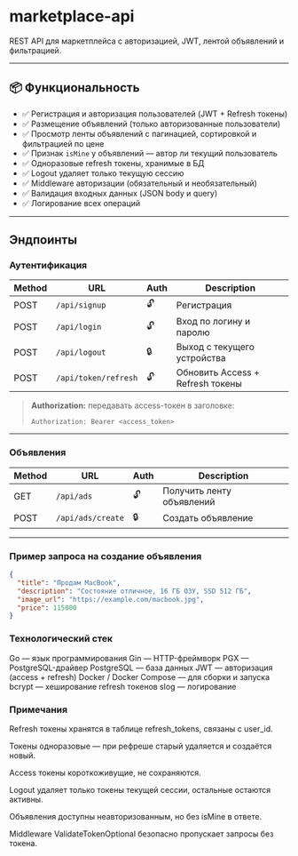 # marketplace-api

REST API для маркетплейса с авторизацией, JWT, лентой объявлений и фильтрацией.

---

## 📦 Функциональность

- ✅ Регистрация и авторизация пользователей (JWT + Refresh токены)
- ✅ Размещение объявлений (только авторизованные пользователи)
- ✅ Просмотр ленты объявлений с пагинацией, сортировкой и фильтрацией по цене
- ✅ Признак `isMine` у объявлений — автор ли текущий пользователь
- ✅ Одноразовые refresh токены, хранимые в БД
- ✅ Logout удаляет только текущую сессию
- ✅ Middleware авторизации (обязательный и необязательный)
- ✅ Валидация входных данных (JSON body и query)
- ✅ Логирование всех операций

---

## Эндпоинты

### Аутентификация

| Method | URL                     | Auth | Description                     |
|--------|--------------------------|------|---------------------------------|
| POST   | `/api/signup`            | 🔓   | Регистрация                    |
| POST   | `/api/login`             | 🔓   | Вход по логину и паролю        |
| POST   | `/api/logout`            | 🔒   | Выход с текущего устройства     |
| POST   | `/api/token/refresh`     | 🔓   | Обновить Access + Refresh токены |

> **Authorization:** передавать access-токен в заголовке:
>  
> `Authorization: Bearer <access_token>`

---

### Объявления

| Method | URL               | Auth | Description                      |
|--------|--------------------|------|----------------------------------|
| GET    | `/api/ads`         | 🔓   | Получить ленту объявлений        |
| POST   | `/api/ads/create`  | 🔒   | Создать объявление               |

---

### Пример запроса на создание объявления

```json
{
  "title": "Продам MacBook",
  "description": "Состояние отличное, 16 ГБ ОЗУ, SSD 512 ГБ",
  "image_url": "https://example.com/macbook.jpg",
  "price": 115000
}

```

### Технологический стек
  
  Go — язык программирования
  Gin — HTTP-фреймворк
  PGX — PostgreSQL-драйвер
  PostgreSQL — база данных
  JWT — авторизация (access + refresh)
  Docker / Docker Compose — для сборки и запуска
  bcrypt — хеширование refresh токенов
  slog — логирование
  
### Примечания 

Refresh токены хранятся в таблице refresh_tokens, связаны с user_id.

Токены одноразовые — при рефреше старый удаляется и создаётся новый.

Access токены короткоживущие, не сохраняются.

Logout удаляет только токены текущей сессии, остальные остаются активны.

Объявления доступны неавторизованным, но без isMine в ответе.

Middleware ValidateTokenOptional безопасно пропускает запросы без токена.